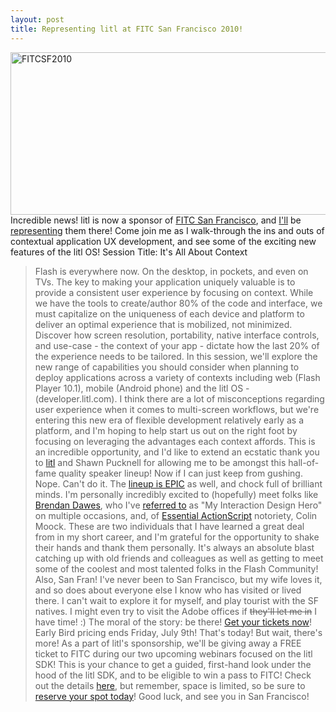 ```yaml
---
layout: post
title: Representing litl at FITC San Francisco 2010!
---
```


<a href="/images/FITCSF2010.png"><img title="FITCSF2010" src="/images/FITCSF2010.png" width="565" height="260"/> </a>Incredible news! litl is now a sponsor of <a href="http://fitc.ca/sf">FITC San Francisco</a>, and <a href="http://www.fitc.ca/events/speakers/speaker.cfm?event=110&amp;speaker_id=12911">I'll</a> be <a href="http://www.fitc.ca/events/presentations/presentation.cfm?event=110&amp;presentation_id=1307">representing</a> them there! Come join me as I walk-through the ins and outs of contextual application UX development, and see some of the exciting new features of the litl OS! Session Title: It's All About Context
> Flash is everywhere now. On the desktop, in pockets, and even on TVs. The key to making your application uniquely valuable is to provide a consistent user experience by focusing on context. While we have the tools to create/author 80% of the code and interface, we must capitalize on the uniqueness of each device and platform to deliver an optimal experience that is mobilized, not minimized. Discover how screen resolution, portability, native interface controls, and use-case - the context of your app - dictate how the last 20% of the experience needs to be tailored. In this session, we'll explore the new range of capabilities you should consider when planning to deploy applications across a variety of contexts including web (Flash Player 10.1), mobile (Android phone) and the litl OS - (developer.litl.com).
I think there are a lot of misconceptions regarding user experience when it comes to multi-screen workflows, but we're entering this new era of flexible development relatively early as a platform, and I'm hoping to help start us out on the right foot by focusing on leveraging the advantages each context affords.  This is an incredible opportunity, and I'd like to extend an ecstatic thank you to <a href="http://litl.com">litl</a> and Shawn Pucknell for allowing me to be amongst this hall-of-fame quality speaker lineup! Now if I can just keep from gushing. Nope. Can't do it. The <a href="http://www.fitc.ca/events/speakers/?event=110">lineup is EPIC</a> as well, and chock full of brilliant minds. I'm personally incredibly excited to (hopefully) meet folks like <a href="http://twitter.com/brendandawes">Brendan Dawes</a>, who I've <a href="http://insideria.com/2009/10/getting-started-with-multitouc.html">referred to</a> as "My Interaction Design Hero" on multiple occasions, and, of <a href="http://www.moock.org/eas3/">Essential ActionScript</a> notoriety, Colin Moock. These are two individuals that I have learned a great deal from in my short career, and I'm grateful for the opportunity to shake their hands and thank them personally. It's always an absolute blast catching up with old friends and colleagues as well as getting to meet some of the coolest and most talented folks in the Flash Community!  Also, San Fran! I've never been to San Francisco, but my wife loves it, and so does about everyone else I know who has visited or lived there. I can't wait to explore it for myself, and play tourist with the SF natives. I might even try to visit the Adobe offices if <del datetime="2010-07-08T18:23:52+00:00">they'll let me in</del> I have time! :) The moral of the story: be there! <a href="http://fitcsanfran2010.eventbrite.com/">Get your tickets now</a>! Early Bird pricing ends Friday, July 9th! That's today! But wait, there's more! As a part of litl's sponsorship, we'll be giving away a FREE ticket to FITC during our two upcoming webinars focused on the litl SDK! This is your chance to get a guided, first-hand look under the hood of the litl SDK, and to be eligible to win a pass to FITC! Check out the details <a href="http://devblog.litl.com/code/join-us-for-litls-developer-webinar/">here</a>, but remember, space is limited, so be sure to <a href="http://devblog.litl.com/code/join-us-for-litls-developer-webinar/">reserve your spot today</a>!   Good luck, and see you in San Francisco!